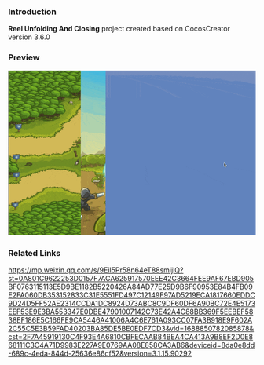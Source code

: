 ### Introduction
**Reel Unfolding And Closing** project created based on CocosCreator version 3.6.0

### Preview
![image](../../../gif/202209/2022092201.gif)

### Related Links
https://mp.weixin.qq.com/s/9EiI5Pr58n64eT88smijlQ?st=0A801C9622253D0157F7ACA625917570EEE42C3664FEE9AF67EBD905BF0763115113E5D9BE1182B5220426A84AD77E25D9B6F90953E84B4FB09E2FA060DB353152833C31E5551FD497C12149F97AD5219ECA1817660EDDC9D24D5FF52AE2314CCDA1DC8924D73ABC8C9DF60DF6A90BC72E4E5173EEF53E9E3BA553347E0DBE47901007142C73E42A4C88BB369F5EEBEF5838EF186E5C166FE9CA5446A41006A4C6E761A093CC07FA3B918E9F602A2C55C5E3B59FAD40203BA85DE5BE0EDF7CD3&vid=1688850782085878&cst=2F7A45919130C4F93E4A6810CBFECAAB84BEA4CA413A9B8EF2D0E868111C3C4A71D9983E227A9E0769AA08E858CA3AB6&deviceid=8da0e8dd-689c-4eda-844d-25636e86cf52&version=3.1.15.90292
